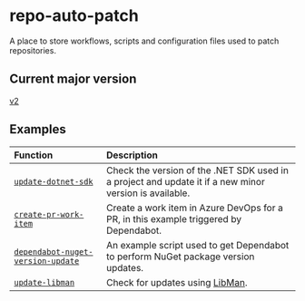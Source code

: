 # repo-auto-patch
A place to store workflows, scripts and configuration files used to patch repositories.

## Current major version
[v2](https://github.com/UKHO/repo-auto-patch/tree/v2)

## Examples
|Function                                           |Description                                                                                           |
|:--------------------------------------------------|:-----------------------------------------------------------------------------------------------------|
|[`update-dotnet-sdk`](./examples/update-dotnet-sdk)|Check the version of the .NET SDK used in a project and update it if a new minor version is available.|
|[`create-pr-work-item`](./examples/create-pr-work-item)|Create a work item in Azure DevOps for a PR, in this example triggered by Dependabot.|
|[`dependabot-nuget-version-update`](./examples/dependabot-nuget-version-update)|An example script used to get Dependabot to perform NuGet package version updates.|
|[`update-libman`](./examples/update-libman)|Check for updates using [LibMan](https://learn.microsoft.com/en-us/aspnet/core/client-side/libman).|
